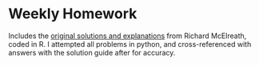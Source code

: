# Weekly Homework
Includes the [original solutions and explanations](https://github.com/rmcelreath/stat_rethinking_2023/tree/main/homework) from Richard McElreath, coded in R.
I attempted all problems in python, and cross-referenced with answers with the solution guide after for accuracy.
